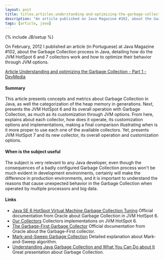 ```yaml
---
layout: post
title: titles.articles.understanding-and-optimizing-the-garbage-collection-part-1
description: "An article published on Java Magazine #102, about the Garbage Collection process in Java, detailing how do the JVM HotSpot 6 and 7 collectors work and how to optimize their behavior through JVM options."
tags: [article, java]
---
```

{% include JB/setup %}

On February, 2012 I published an article (in Portuguese) at Java Magazine #102, about the Garbage Collection process in Java, detailing how do the JVM HotSpot 6 and 7 collectors work and how to optimize their behavior through JVM options.

[Article Understanding and optimizing the Garbage Collection - Part 1 - DevMedia](http://www.devmedia.com.br/garbage-collection-entendendo-e-otimizando-revista-java-magazine-102-parte-1/24082)

#### Summary
This article presents concepts and metrics about Garbage Collection in Java, as well the categorization of the heap memory in generations. Next, presents the JVM HotSpot 6 and its overall operation with Garbage Collection, as much as its customization through JVM options. From here, explains about each collector, how does it operate, its customization options and implementations, making a final comparison illustrating when is it more proper to use each one of the available collectors. Yet, presents JVM HotSpot 7 and its new collector, its overall operation and customization options.

#### When is the subject useful
The subject is very relevant to any Java developer, even though the consequences of a badly configured Garbage Collection process won't be much evident in development environments, certainly will make the difference in production environments, and it is important to understand the reasons that cause unexpected behavior in the Garbage Collection when operated by multiple processors and big data.

#### Links
 * [Java SE 6 HotSpot Virtual Machine Garbage Collection Tuning](http://www.oracle.com/technetwork/java/javase/gc-tuning-6-140523.html) Official documentation from Oracle about Garbage Collection in JVM HotSpot 6.
 * [Our Collectors](http://blogs.oracle.com/jonthecollector/entry/our_collectors) Collectors implementations on JVM HotSpot 6.
 * [The Garbage-First Garbage Collector](http://www.oracle.com/technetwork/java/javase/tech/g1-intro-jsp-135488.html) Official documentation from Oracle about the Garbage-First collector.
 * [Mark-and-Sweep Garbage Collection](http://www.brpreiss.com/books/opus5/html/page424.html) Detailed explanation about Mark-and-Sweep algorithm.
 * [Understanding Java Garbage Collection and What You Can Do about It](http://www.infoq.com/presentations/Understanding-Java-Garbage-Collection) Great presentation about Garbage Collection.
